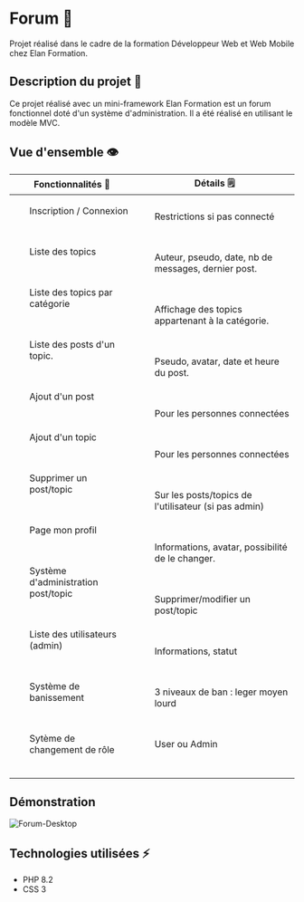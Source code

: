 # Forum 💬

Projet réalisé dans le cadre de la formation Développeur Web et Web Mobile chez Elan Formation.

##  Description du projet 🚧

Ce projet réalisé avec un mini-framework Elan Formation est un forum fonctionnel doté d'un système d'administration. Il a été réalisé en utilisant le modèle MVC. 

##  Vue d'ensemble 👁️

<table>
<thead>
  <tr>
      <th> Fonctionnalités 🤖</th>
      <th> Détails 🗒️ </th>
   </tr> 
</thead>
<tbody>
  <tr>
    <td>
        <ol>Inscription / Connexion </ol><br>
        <ol>Liste des topics </ol><br>
        <ol>Liste des topics par catégorie </ol><br>
        <ol>Liste des posts d'un topic. </ol> <br>
        <ol> Ajout d'un post </ol><br>
        <ol> Ajout d'un topic </ol><br>
        <ol> Supprimer un post/topic </ol><br>
        <ol> Page mon profil </ol><br>
        <ol> Système d'administration post/topic </ol><br>
        <ol> Liste des utilisateurs (admin) </ol><br>
        <ol> Système de banissement </ol><br>
        <ol> Sytème de changement de rôle </ol><br>
    </td>
    <td>
        <ol>Restrictions si pas connecté </ol><br>
        <ol>Auteur, pseudo, date, nb de messages, dernier post. </ol><br>
        <ol> Affichage des topics appartenant à la catégorie. </ol><br>
        <ol> Pseudo, avatar, date et heure du post. </ol><br>
        <ol> Pour les personnes connectées </ol><br>
        <ol> Pour les personnes connectées </ol><br>
        <ol> Sur les posts/topics de l'utilisateur (si pas admin) </ol><br>
        <ol> Informations, avatar, possibilité de le changer.</ol><br>
        <ol> Supprimer/modifier un post/topic</ol><br>
        <ol> Informations, statut </ol><br>
        <ol> 3 niveaux de ban : leger moyen lourd </ol><br>
        <ol> User ou Admin </ol><br>
    </td>
  </tr>
</tbody>
</table>

## Démonstration

![Forum-Desktop](https://github.com/PierreWTH/Exo_Forum/blob/master/public/img/forum.gif)

## Technologies utilisées ⚡

- PHP 8.2
- CSS 3
